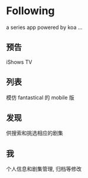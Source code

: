# Following
a series app powered by koa ...
## 预告
iShows TV

## 列表
模仿 fantastical 的 mobile 版

## 发现
供搜索和挑选相应的剧集

## 我
个人信息和剧集管理, 归档等修改
